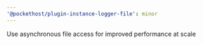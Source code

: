 ```yaml
---
'@pockethost/plugin-instance-logger-file': minor
---
```


Use asynchronous file access for improved performance at scale